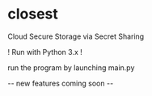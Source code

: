 # closest
Cloud Secure Storage via Secret Sharing

! Run with Python 3.x !

run the program by launching main.py

-- new features coming soon --
